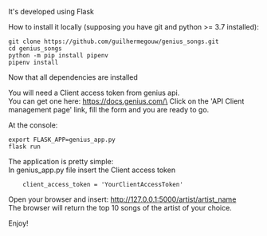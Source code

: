 It's developed using Flask

How to install it locally (supposing you have git and python >= 3.7 installed):

```console
git clone https://github.com/guilhermegouw/genius_songs.git
cd genius_songs
python -m pip install pipenv
pipenv install
```

Now that all dependencies are installed

You will need a Client access token from genius api.\
You can get one here: https://docs.genius.com/\
Click on the 'API Client management page' link, fill the form and you are ready to go.

At the console:
```console
export FLASK_APP=genius_app.py
flask run
```

The application is pretty simple:\
In genius_app.py file insert the Client access token
```console
    client_access_token = 'YourClientAccessToken'
```
Open your browser and insert: http://127.0.0.1:5000/artist/artist_name
\
The browser will return the top 10 songs of the artist of your choice.

Enjoy!